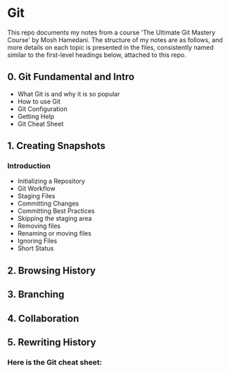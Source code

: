 # Git

This repo documents my notes from a course 'The Ultimate Git Mastery Course' by Mosh Hamedani. The structure of my notes are as follows, and more details on each topic is presented in the files, consistently named similar to the first-level headings below, attached to this repo.

## 0. Git Fundamental and Intro
- What Git is and why it is so popular
- How to use Git
- Git Configuration
- Getting Help
- Git Cheat Sheet

## 1. Creating Snapshots	
### Introduction	
- Initializing a Repository	
- Git Workflow	
- Staging Files	
- Committing Changes	
- Committing Best Practices	
- Skipping the staging area	
- Removing files	
- Renaming or moving files	
- Ignoring Files	
- Short Status	

## 2. Browsing History

## 3. Branching

## 4. Collaboration

## 5. Rewriting History


### Here is the Git cheat sheet:

